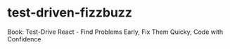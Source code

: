 # test-driven-fizzbuzz
Book: Test-Drive React - Find Problems Early, Fix Them Quicky, Code with Confidence
